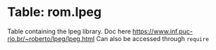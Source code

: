 # Table: rom.lpeg

Table containing the lpeg library. Doc here https://www.inf.puc-rio.br/~roberto/lpeg/lpeg.html
Can also be accessed through `require`

